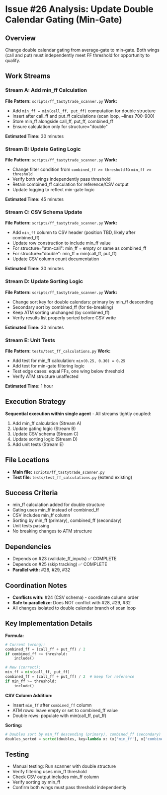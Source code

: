 # Issue #26 Analysis: Update Double Calendar Gating (Min-Gate)

## Overview
Change double calendar gating from average-gate to min-gate. Both wings (call and put) must independently meet FF threshold for opportunity to qualify.

## Work Streams

### Stream A: Add min_ff Calculation
**File Pattern:** `scripts/ff_tastytrade_scanner.py`
**Work:**
- Add `min_ff = min(call_ff, put_ff)` computation for double structure
- Insert after call_ff and put_ff calculations (scan loop, ~lines 700-900)
- Store min_ff alongside call_ff, put_ff, combined_ff
- Ensure calculation only for structure="double"

**Estimated Time:** 30 minutes

### Stream B: Update Gating Logic
**File Pattern:** `scripts/ff_tastytrade_scanner.py`
**Work:**
- Change filter condition from `combined_ff >= threshold` to `min_ff >= threshold`
- Verify both wings independently pass threshold
- Retain combined_ff calculation for reference/CSV output
- Update logging to reflect min-gate logic

**Estimated Time:** 45 minutes

### Stream C: CSV Schema Update
**File Pattern:** `scripts/ff_tastytrade_scanner.py`
**Work:**
- Add `min_ff` column to CSV header (position TBD, likely after combined_ff)
- Update row construction to include min_ff value
- For structure="atm-call": min_ff = empty or same as combined_ff
- For structure="double": min_ff = min(call_ff, put_ff)
- Update CSV column count documentation

**Estimated Time:** 30 minutes

### Stream D: Update Sorting Logic
**File Pattern:** `scripts/ff_tastytrade_scanner.py`
**Work:**
- Change sort key for double calendars: primary by min_ff descending
- Secondary sort by combined_ff (for tie-breaking)
- Keep ATM sorting unchanged (by combined_ff)
- Verify results list properly sorted before CSV write

**Estimated Time:** 30 minutes

### Stream E: Unit Tests
**File Pattern:** `tests/test_ff_calculations.py`
**Work:**
- Add test for min_ff calculation: `min(0.25, 0.30) = 0.25`
- Add test for min-gate filtering logic
- Test edge cases: equal FFs, one wing below threshold
- Verify ATM structure unaffected

**Estimated Time:** 1 hour

## Execution Strategy

**Sequential execution within single agent** - All streams tightly coupled:
1. Add min_ff calculation (Stream A)
2. Update gating logic (Stream B)
3. Update CSV schema (Stream C)
4. Update sorting logic (Stream D)
5. Add unit tests (Stream E)

## File Locations

- **Main file:** `scripts/ff_tastytrade_scanner.py`
- **Test file:** `tests/test_ff_calculations.py` (extend existing)

## Success Criteria

- min_ff calculation added for double structure
- Gating uses min_ff instead of combined_ff
- CSV includes min_ff column
- Sorting by min_ff (primary), combined_ff (secondary)
- Unit tests passing
- No breaking changes to ATM structure

## Dependencies

- Depends on #23 (validate_ff_inputs) ✅ COMPLETE
- Depends on #25 (skip tracking) ✅ COMPLETE
- **Parallel with:** #28, #29, #32

## Coordination Notes

- **Conflicts with:** #24 (CSV schema) - coordinate column order
- **Safe to parallelize:** Does NOT conflict with #28, #29, #32
- All changes isolated to double calendar branch of scan loop

## Key Implementation Details

**Formula:**
```python
# Current (wrong):
combined_ff = (call_ff + put_ff) / 2
if combined_ff >= threshold:
    include()

# New (correct):
min_ff = min(call_ff, put_ff)
combined_ff = (call_ff + put_ff) / 2  # keep for reference
if min_ff >= threshold:
    include()
```

**CSV Column Addition:**
- Insert `min_ff` after `combined_ff` column
- ATM rows: leave empty or set to combined_ff value
- Double rows: populate with min(call_ff, put_ff)

**Sorting:**
```python
# Doubles sort by min_ff descending (primary), combined_ff (secondary)
doubles_sorted = sorted(doubles, key=lambda x: (x['min_ff'], x['combined_ff']), reverse=True)
```

## Testing

- Manual testing: Run scanner with double structure
- Verify filtering uses min_ff threshold
- Check CSV output includes min_ff column
- Verify sorting by min_ff
- Confirm both wings must pass threshold independently

